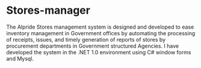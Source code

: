 # Stores-manager
The Alpride Stores management system is designed and developed to ease inventory management in Government offices by automating the processing of receipts, issues, and timely generation of reports of stores by procurement departments in Government structured Agencies.
I have developed the system in the .NET 1.0 environment using C# window forms and Mysql.
